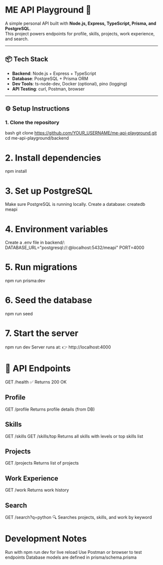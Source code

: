 # ME API Playground 🚀

A simple personal API built with **Node.js, Express, TypeScript, Prisma, and PostgreSQL**.  
This project powers endpoints for profile, skills, projects, work experience, and search.  

---

## 📦 Tech Stack
- **Backend**: Node.js + Express + TypeScript  
- **Database**: PostgreSQL + Prisma ORM  
- **Dev Tools**: ts-node-dev, Docker (optional), pino (logging)  
- **API Testing**: curl, Postman, browser  

---

## ⚙️ Setup Instructions

### 1. Clone the repository
bash
git clone https://github.com/YOUR_USERNAME/me-api-playground.git
cd me-api-playground/backend

 # 2. Install dependencies
npm install

# 3. Set up PostgreSQL
Make sure PostgreSQL is running locally.
Create a database:
createdb meapi

# 4. Environment variables
Create a .env file in backend/:
DATABASE_URL="postgresql://<user>:<password>@localhost:5432/meapi"
PORT=4000

# 5. Run migrations
npm run prisma:dev

# 6. Seed the database
npm run seed

# 7. Start the server
npm run dev
Server runs at:
👉 http://localhost:4000

# 🔗 API Endpoints
GET /health
✅ Returns 200 OK

## Profile
GET /profile
Returns profile details (from DB)

## Skills
GET /skills
GET /skills/top
Returns all skills with levels or top skills list

## Projects
GET /projects
Returns list of projects

## Work Experience
GET /work
Returns work history


## Search
GET /search?q=python
🔍 Searches projects, skills, and work by keyword


# Development Notes
Run with npm run dev for live reload
Use Postman or browser to test endpoints
Database models are defined in prisma/schema.prisma


























